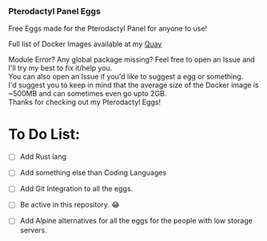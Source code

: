 ### Pterodactyl Panel Eggs
Free Eggs made for the Pterodactyl Panel for anyone to use!

Full list of Docker Images available at my [Quay](https://quay.io/repository/yajtpg/pterodactyl-images?tab=tags)

Module Error? Any global package missing? Feel free to open an Issue and I'll try my best to fix it/help you.<br>
You can also open an Issue if you'd like to suggest a egg or something.<br>
I'd suggest you to keep in mind that the average size of the Docker image is ~500MB and can sometimes even go upto 2GB. <br>
Thanks for checking out my Pterodactyl Eggs!<br>

# To Do List:
- [ ] Add Rust lang
- [ ] Add something else than Coding Languages
- [ ] Add Git Integration to all the eggs.
- [ ] Be active in this repository. 😂
- [ ] Add Alpine alternatives for all the eggs for the people with low storage servers.

